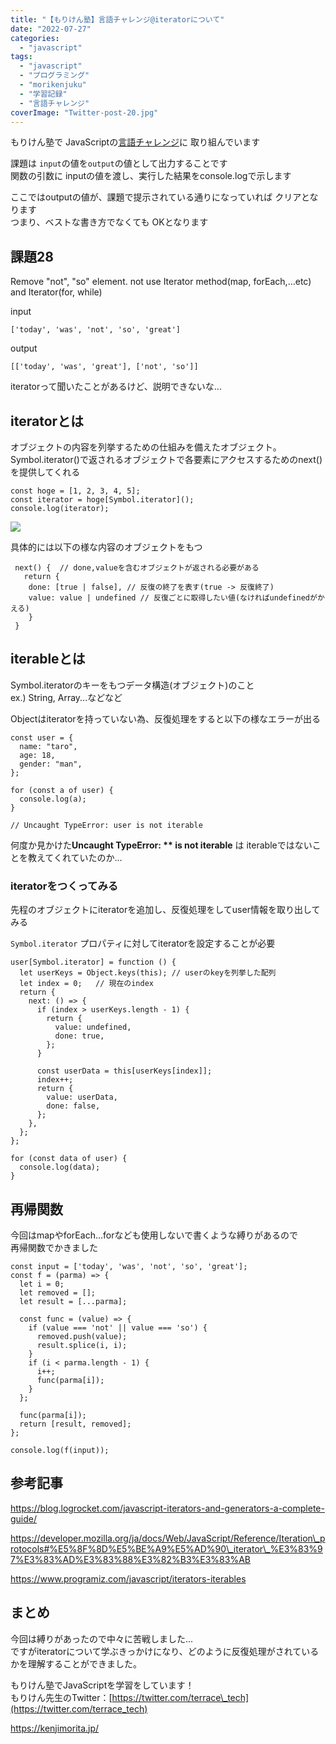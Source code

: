 ```yaml
---
title: "【もりけん塾】言語チャレンジ@iteratorについて"
date: "2022-07-27"
categories: 
  - "javascript"
tags: 
  - "javascript"
  - "プログラミング"
  - "morikenjuku"
  - "学習記録"
  - "言語チャレンジ"
coverImage: "Twitter-post-20.jpg"
---
```


もりけん塾で JavaScriptの[言語チャレンジ](https://github.com/kenmori/handsonFrontend/blob/master/work/basic/Work.md)に 取り組んでいます

課題は `input`の値を`output`の値として出力することです  
関数の引数に inputの値を渡し、実行した結果をconsole.logで示します  
  
ここではoutputの値が、課題で提示されている通りになっていれば クリアとなります  
つまり、ベストな書き方でなくても OKとなります

## 課題28

Remove "not", "so" element. not use Iterator method(map, forEach,...etc) and Iterator(for, while)

input

```
['today', 'was', 'not', 'so', 'great']
```

output

```
[['today', 'was', 'great'], ['not', 'so']]
```

iteratorって聞いたことがあるけど、説明できないな...

## iteratorとは

オブジェクトの内容を列挙するための仕組みを備えたオブジェクト。  
Symbol.iterator()で返されるオブジェクトで各要素にアクセスするためのnext()を提供してくれる

```
const hoge = [1, 2, 3, 4, 5];
const iterator = hoge[Symbol.iterator]();
console.log(iterator);
```

![](/images/スクリーンショット-2022-07-27-17.31.55-1.png)

具体的には以下の様な内容のオブジェクトをもつ

```
 next() {  // done,valueを含むオブジェクトが返される必要がある
   return {
    done: [true | false], // 反復の終了を表す(true -> 反復終了)
    value: value | undefined // 反復ごとに取得したい値(なければundefinedがかえる)
    }
 }
```

## iterableとは

Symbol.iteratorのキーをもつデータ構造(オブジェクト)のこと  
ex.) String, Array...などなど

Objectはiteratorを持っていない為、反復処理をすると以下の様なエラーが出る

```
const user = {
  name: "taro",
  age: 18,
  gender: "man",
};

for (const a of user) {
  console.log(a);
}

// Uncaught TypeError: user is not iterable

```

何度か見かけた**Uncaught TypeError: \*\* is not iterable** は iterableではないことを教えてくれていたのか...

### iteratorをつくってみる

先程のオブジェクトにiteratorを追加し、反復処理をしてuser情報を取り出してみる

`Symbol.iterator` プロパティに対してiteratorを設定することが必要

```
user[Symbol.iterator] = function () {
  let userKeys = Object.keys(this); // userのkeyを列挙した配列
  let index = 0;   // 現在のindex
  return {
    next: () => {
      if (index > userKeys.length - 1) {
        return {
          value: undefined,
          done: true,
        };
      }

      const userData = this[userKeys[index]];
      index++;
      return {
        value: userData,
        done: false,
      };
    },
  };
};

for (const data of user) {
  console.log(data);
}
```

## 再帰関数

今回はmapやforEach...forなども使用しないで書くような縛りがあるので  
再帰関数でかきました

```
const input = ['today', 'was', 'not', 'so', 'great'];
const f = (parma) => {
  let i = 0;
  let removed = [];
  let result = [...parma];

  const func = (value) => {
    if (value === 'not' || value === 'so') {
      removed.push(value);
      result.splice(i, i);
    }
    if (i < parma.length - 1) {
      i++;
      func(parma[i]);
    }
  };

  func(parma[i]);
  return [result, removed];
};

console.log(f(input));
```

## 参考記事

https://blog.logrocket.com/javascript-iterators-and-generators-a-complete-guide/

https://developer.mozilla.org/ja/docs/Web/JavaScript/Reference/Iteration\_protocols#%E5%8F%8D%E5%BE%A9%E5%AD%90\_iterator\_%E3%83%97%E3%83%AD%E3%83%88%E3%82%B3%E3%83%AB

https://www.programiz.com/javascript/iterators-iterables

## まとめ

今回は縛りがあったので中々に苦戦しました...  
ですがiteratorについて学ぶきっかけになり、どのように反復処理がされているかを理解することができました。

もりけん塾でJavaScriptを学習をしています！  
もりけん先生のTwitter：[https://twitter.com/terrace\_tech](https://twitter.com/terrace_tech)

https://kenjimorita.jp/
